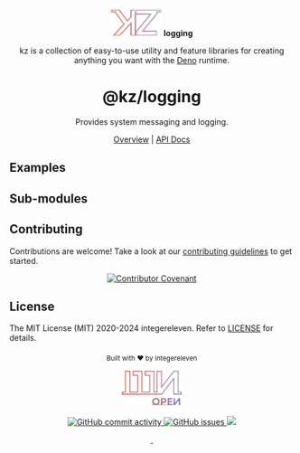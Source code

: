 <p align="center">
<img alt="kz logo" height="48" src="https://raw.githubusercontent.com/i11n/.github/main/svg/kz/color/kz.svg" />
<strong>logging</strong>
</p>

<p align="center">
kz is a collection of easy-to-use utility and feature libraries for creating anything you want with the <a href="https://deno.com">Deno</a> runtime.
</p>

<h1 align="center">@kz/logging</h1>

<p align="center">
Provides system messaging and logging.
</p>

<p align="center">
<a href="https://jsr.io/@kz/logging">Overview</a> |
<a href="https://jsr.io/@kz/logging/doc">API Docs</a>
</p>

## Examples

<!-- TODO: Add examples for main module -->

## Sub-modules

## Contributing

Contributions are welcome! Take a look at our [contributing guidelines][contributing] to get started.

<p align="center">
<a href="https://github.com/i11n/.github/blob/main/.github/CODE_OF_CONDUCT.md">
  <img alt="Contributor Covenant" src="https://img.shields.io/badge/Contributor%20Covenant-2.1-4baaaa.svg?style=flat-square" />
</a>
</p>

## License

The MIT License (MIT) 2020-2024 integereleven. Refer to [LICENSE][license] for details.

<p align="center">
<sub>Built with ❤ by integereleven</sub>
</p>

<p align="center">
<img
  alt="kz.io logo"
  height="64"
  src="https://raw.githubusercontent.com/i11n/.github/main/svg/brand/color/open-stroke.svg"
/>
</p>

<p align="center">
<a href="https://github.com/kz-io/logging/commits">
  <img alt="GitHub commit activity" src="https://img.shields.io/github/commit-activity/m/kz-io/logging?style=flat-square">
</a>
<a href="https://github.com/kz-io/logging/issues">
  <img alt="GitHub issues" src="https://img.shields.io/github/issues-raw/kz-io/logging?style=flat-square">
</a>
<a href="https://codecov.io/gh/kz-io/logging" >
  <img src="https://codecov.io/gh/kz-io/logging/graph/badge.svg?token=TH8uOvl1sk"/>
</a>
</p>

<p align="center">
<a href="https://jsr.io/@kz/logging">
  <img src="https://jsr.io/badges/@kz/logging" alt="" />
</a>
<a href="https://jsr.io/@kz/logging">
  <img src="https://jsr.io/badges/@kz/logging/slogging" alt="" />
</a>
</p>

[deno]: https://deno.dom "Deno homepage"
[jsr]: https://jsr.io "JSR homepage"
[branches]: https://github.com/kz-io/logging/branches "@kz/logging branches on GitHub"
[releases]: https://github.com/kz-io/logging/releases "@kz/logging releases on GitHub"
[contributing]: https://github.com/kz-io/logging/blob/main/CONTRIBUTING.md "@kz/logging contributing guidelines"
[license]: https://github.com/kz-io/logging/blob/main/LICENSE "@kz/logging license"

<!-- TODO: Update with links to modules on jsr -->
